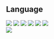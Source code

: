 <h2>Language</h2>
<div>
  <img src="https://img.shields.io/badge/HTML5-E34F26?logo=html5&locoColor=white"/>
  <img src="https://img.shields.io/badge/React-61DAFB?loco=React&locoColor=white"/>
  <img src="https://img.shields.io/badge/TypeScript-3178C6"/>
  <img src="https://img.shields.io/badge/Tailwind_CSS-06B6D4"/>
  <img src="https://img.shields.io/badge/Styled_components-DB7093"/>
  <img src="https://img.shields.io/badge/JavaScript-F7DF1E?logo=JavaScript&logoColor=black"/>
</div>
<img src="https://img.shields.io/badge/Android-3DDC84?style=flat-square&logo=Android&logoColor=white"/>
